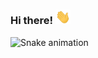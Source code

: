 ### Hi there! <img src="hand_wave.gif" alt="drawing" width="24"/>

<!-- ![Hand animation](https://raw.githubusercontent.com/migueltc13/migueltc13/main/hand_wave.gif) -->

![Snake animation](https://github.com/migueltc13/migueltc13/blob/output/github-contribution-grid-snake.svg)

<!--
**migueltc13/migueltc13** is a ✨ _special_ ✨ repository because its `README.md` (this file) appears on your GitHub profile.

Here are some ideas to get you started:

- 🔭 I’m currently working on ...
- 🌱 I’m currently learning ...
- 👯 I’m looking to collaborate on ...
- 🤔 I’m looking for help with ...
- 💬 Ask me about ...
- 📫 How to reach me: ...
- 😄 Pronouns: ...
- ⚡ Fun fact: ...
-->
